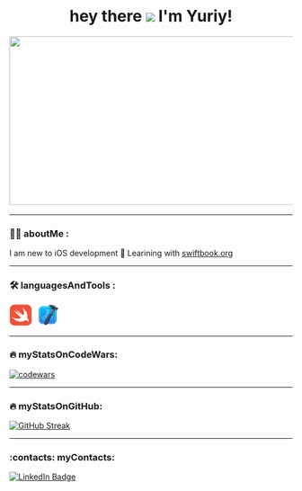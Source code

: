 <div id="header" align="center">
<img src="https://komarev.com/ghpvc/?username=YuriyGubin&style=flat-square&color=blue" alt=""/>
<h1>
  hey there
  <img src="https://media.giphy.com/media/hvRJCLFzcasrR4ia7z/giphy.gif" width="30px"/>
  I'm Yuriy!
</h1>
</div>
<div align="center">
  <img src="https://media.giphy.com/media/dWesBcTLavkZuG35MI/giphy.gif" width="600" height="300"/>
</div>

---

### :man_technologist: aboutMe :
I am new to iOS development :apple:
Learining with <a href="https://swiftbook.org/">swiftbook.org</a>

---

### :hammer_and_wrench: languagesAndTools :

<div>
  <img src="https://github.com/devicons/devicon/blob/master/icons/swift/swift-original.svg" title="Swift" alt="Swift" width="40" height="40"/>&nbsp;
  <img src="https://github.com/devicons/devicon/blob/master/icons/xcode/xcode-original.svg" title="XCode" alt="XCode" width="40" height="40"/>&nbsp;
</div>

---

### :fire: myStatsOnCodeWars:

[![codewars](https://www.codewars.com/users/YuriyGubin/badges/large)](https://www.codewars.com/users/YuriyGubin)

---

### :fire: myStatsOnGitHub:

[![GitHub Streak](http://github-readme-streak-stats.herokuapp.com?user=yuriygubin&theme=dark&background=000000)](https://git.io/streak-stats)

---

### :contacts: myContacts:
<div id="badges"> 
  <a href="https://www.linkedin.com/in/yuriy-gubin-9557bb230/">
    <img src="https://img.shields.io/badge/LinkedIn-blue?style=for-the-badge&logo=linkedin&logoColor=white" alt="LinkedIn Badge"/>
  </a>
</div>

<div id="header" align="center">
<img src="https://komarev.com/ghpvc/?username=YuriyGubin&style=flat-square&color=blue" alt=""/>
</div>
